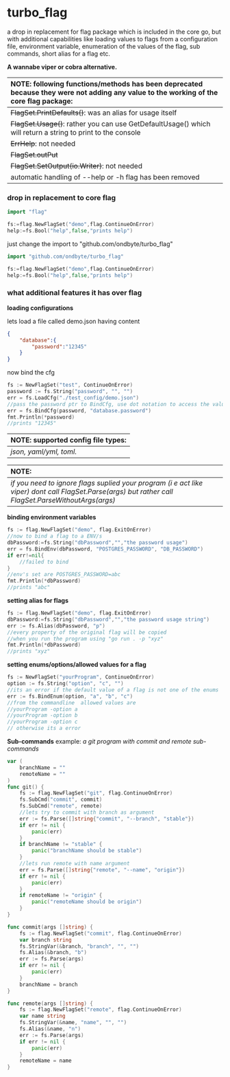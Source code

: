 # turbo_flag

a drop in replacement for flag package which is included in the core go, but with additional capabilities like loading values to flags from a configuration file, environment variable, enumeration of the values of the flag, sub commands, short alias for a flag etc.

**A wannabe viper or cobra alternative.**
 
| NOTE: following functions/methods has been deprecated because they were not adding any value to the working of the core flag package:   |
| :------------ |
| ~~FlagSet.PrintDefaults()~~: was an alias for usage itself|
| ~~FlagSet.Usage()~~: rather you can use GetDefaultUsage() which will return a string to print to the console|
|~~ErrHelp~~: not needed|
|~~FlagSet.outPut~~|
|~~FlagSet.SetOutput(io.Writer)~~: not needed|
|automatic handling of \--help or -h flag has been removed|

### drop in replacement to core flag

```go
import "flag"

fs:=flag.NewFlagSet("demo",flag.ContinueOnError)
help:=fs.Bool("help",false,"prints help")
```
just change the import to "github.com/ondbyte/turbo_flag"
```go
import "github.com/ondbyte/turbo_flag"

fs:=flag.NewFlagSet("demo",flag.ContinueOnError)
help:=fs.Bool("help",false,"prints help")
```

### what additional features it has over flag

**loading configurations**

lets load a file called demo.json having content
```json
{
    "database":{
        "password":"12345"
    }
}
```
now bind the cfg
```go
fs := NewFlagSet("test", ContinueOnError)
password := fs.String("password", "", "")
err = fs.LoadCfg("./test_config/demo.json")
//pass the password ptr to BindCfg, use dot notation to access the value in the cfg
err = fs.BindCfg(password, "database.password")
fmt.Println(*password)
//prints "12345"
```

| NOTE: supported config file types:   |
| :------------ |
| *json, yaml/yml, toml.*|

| NOTE:   |
| :------------ |
|  *if you need to ignore flags suplied your program (i  e act like viper) dont call FlagSet.Parse(args) but rather call FlagSet.ParseWithoutArgs(args)*|

**binding environment variables**
```go
fs := flag.NewFlagSet("demo", flag.ExitOnError)
//now to bind a flag to a ENV/s
dbPassword:=fs.String("dbPassword","","the password usage") 
err = fs.BindEnv(dbPassword, "POSTGRES_PASSWORD", "DB_PASSWORD")
if err!=nil{
	//failed to bind
}
//env's set are POSTGRES_PASSWORD=abc
fmt.Println(*dbPassword)
//prints "abc"
``` 
**setting alias for flags**


```go
fs := flag.NewFlagSet("demo", flag.ExitOnError)
dbPassword:=fs.String("dbPassword","","the password usage string")
err := fs.Alias(dbPassword, "p")
//every property of the original flag will be copied
//when you run the program using "go run . -p "xyz"
fmt.Println(*dbPassword)
//prints "xyz"
```
**setting enums/options/allowed values for a flag**
```go
fs := NewFlagSet("yourProgram", ContinueOnError)
option := fs.String("option", "c", "")
//its an error if the default value of a flag is not one of the enums
err := fs.BindEnum(option, "a", "b", "c")
//from the commandline  allowed values are
//yourProgram -option a
//yourProgram -option b
//yourProgram -option c
// otherwise its a error
```
**Sub-commands**
example: _a git program with commit and remote sub-commands_
```go
var (
	branchName = ""
	remoteName = ""
)
func git() {
	fs := flag.NewFlagSet("git", flag.ContinueOnError)
	fs.SubCmd("commit", commit)
	fs.SubCmd("remote", remote)
	//lets try to commit with branch as argument
	err := fs.Parse([]string{"commit", "--branch", "stable"})
	if err != nil {
		panic(err)
	}
	if branchName != "stable" {
		panic("branchName should be stable")
	}
	//lets run remote with name argument
	err = fs.Parse([]string{"remote", "--name", "origin"})
	if err != nil {
		panic(err)
	}
	if remoteName != "origin" {
		panic("remoteName should be origin")
	}
}

func commit(args []string) {
	fs := flag.NewFlagSet("commit", flag.ContinueOnError)
	var branch string
	fs.StringVar(&branch, "branch", "", "")
	fs.Alias(&branch, "b")
	err := fs.Parse(args)
	if err != nil {
		panic(err)
	}
	branchName = branch
}

func remote(args []string) {
	fs := flag.NewFlagSet("remote", flag.ContinueOnError)
	var name string
	fs.StringVar(&name, "name", "", "")
	fs.Alias(&name, "n")
	err := fs.Parse(args)
	if err != nil {
		panic(err)
	}
	remoteName = name
}
```